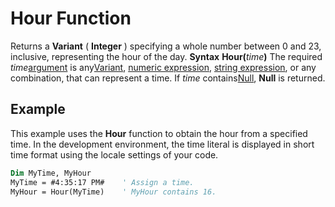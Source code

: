 
# Hour Function



Returns a  **Variant** ( **Integer** ) specifying a whole number between 0 and 23, inclusive, representing the hour of the day.
 **Syntax**
 **Hour(**_time_**)**
The required  _time_[argument](b8bdf64f-5920-1ae9-16d0-b26d09524a30.md) is any[Variant](b8bdf64f-5920-1ae9-16d0-b26d09524a30.md), [numeric expression](b8bdf64f-5920-1ae9-16d0-b26d09524a30.md), [string expression](b8bdf64f-5920-1ae9-16d0-b26d09524a30.md), or any combination, that can represent a time. If  _time_ contains[Null](b8bdf64f-5920-1ae9-16d0-b26d09524a30.md),  **Null** is returned.

## Example

This example uses the  **Hour** function to obtain the hour from a specified time. In the development environment, the time literal is displayed in short time format using the locale settings of your code.


```vb
Dim MyTime, MyHour
MyTime = #4:35:17 PM#    ' Assign a time.
MyHour = Hour(MyTime)    ' MyHour contains 16.


```

